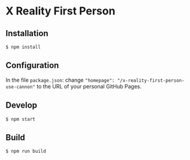 # X Reality First Person

## Installation

    $ npm install

## Configuration

In the file `package.json`: change `"homepage": "/x-reality-first-person-use-cannon"` to the URL of your personal GitHub Pages.

## Develop

    $ npm start

## Build

    $ npm run build